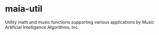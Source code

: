 # maia-util
Utility math and music functions supporting various applications by Music Artificial Intelligence Algorithms, Inc.
